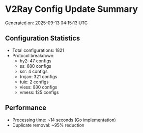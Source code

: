 # V2Ray Config Update Summary
Generated on: 2025-09-13 04:15:13 UTC

## Configuration Statistics
- Total configurations: 1821
- Protocol breakdown:
  - hy2: 47 configs
  - ss: 680 configs
  - ssr: 4 configs
  - trojan: 321 configs
  - tuic: 2 configs
  - vless: 630 configs
  - vmess: 125 configs

## Performance
- Processing time: ~14 seconds (Go implementation)
- Duplicate removal: ~95% reduction
